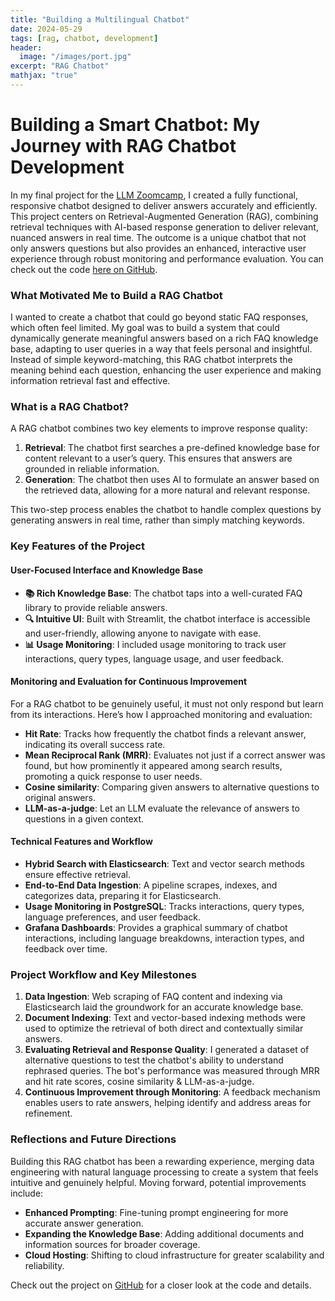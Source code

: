 ```yaml
---
title: "Building a Multilingual Chatbot"
date: 2024-05-29
tags: [rag, chatbot, development]
header:
  image: "/images/port.jpg"
excerpt: "RAG Chatbot"
mathjax: "true"
---
```

# Building a Smart Chatbot: My Journey with RAG Chatbot Development

In my final project for the [LLM Zoomcamp](https://github.com/DataTalksClub/llm-zoomcamp), I created a fully functional, responsive chatbot designed to deliver answers accurately and efficiently. This project centers on Retrieval-Augmented Generation (RAG), combining retrieval techniques with AI-based response generation to deliver relevant, nuanced answers in real time. The outcome is a unique chatbot that not only answers questions but also provides an enhanced, interactive user experience through robust monitoring and performance evaluation. You can check out the code [here on GitHub](https://github.com/Alexander-Heinz/vdi_chatbot).

### What Motivated Me to Build a RAG Chatbot

I wanted to create a chatbot that could go beyond static FAQ responses, which often feel limited. My goal was to build a system that could dynamically generate meaningful answers based on a rich FAQ knowledge base, adapting to user queries in a way that feels personal and insightful. Instead of simple keyword-matching, this RAG chatbot interprets the meaning behind each question, enhancing the user experience and making information retrieval fast and effective.

### What is a RAG Chatbot?

A RAG chatbot combines two key elements to improve response quality:

1. **Retrieval**: The chatbot first searches a pre-defined knowledge base for content relevant to a user’s query. This ensures that answers are grounded in reliable information.
2. **Generation**: The chatbot then uses AI to formulate an answer based on the retrieved data, allowing for a more natural and relevant response.

This two-step process enables the chatbot to handle complex questions by generating answers in real time, rather than simply matching keywords.

### Key Features of the Project

#### User-Focused Interface and Knowledge Base

- **📚 Rich Knowledge Base**: The chatbot taps into a well-curated FAQ library to provide reliable answers.
- **🔍 Intuitive UI**: Built with Streamlit, the chatbot interface is accessible and user-friendly, allowing anyone to navigate with ease.
- **📊 Usage Monitoring**: I included usage monitoring to track user interactions, query types, language usage, and user feedback.

#### Monitoring and Evaluation for Continuous Improvement

For a RAG chatbot to be genuinely useful, it must not only respond but learn from its interactions. Here’s how I approached monitoring and evaluation:

- **Hit Rate**: Tracks how frequently the chatbot finds a relevant answer, indicating its overall success rate.
- **Mean Reciprocal Rank (MRR)**: Evaluates not just if a correct answer was found, but how prominently it appeared among search results, promoting a quick response to user needs.
- **Cosine similarity**: Comparing given answers to alternative questions to original answers.
- **LLM-as-a-judge**: Let an LLM evaluate the relevance of answers to questions in a given context.

#### Technical Features and Workflow

- **Hybrid Search with Elasticsearch**: Text and vector search methods ensure effective retrieval.
- **End-to-End Data Ingestion**: A pipeline scrapes, indexes, and categorizes data, preparing it for Elasticsearch.
- **Usage Monitoring in PostgreSQL**: Tracks interactions, query types, language preferences, and user feedback.
- **Grafana Dashboards**: Provides a graphical summary of chatbot interactions, including language breakdowns, interaction types, and feedback over time.

### Project Workflow and Key Milestones

1. **Data Ingestion**: Web scraping of FAQ content and indexing via Elasticsearch laid the groundwork for an accurate knowledge base.
2. **Document Indexing**: Text and vector-based indexing methods were used to optimize the retrieval of both direct and contextually similar answers.
3. **Evaluating Retrieval and Response Quality**: I generated a dataset of alternative questions to test the chatbot's ability to understand rephrased queries. The bot's performance was measured through MRR and hit rate scores, cosine similarity & LLM-as-a-judge.
4. **Continuous Improvement through Monitoring**: A feedback mechanism enables users to rate answers, helping identify and address areas for refinement.

### Reflections and Future Directions

Building this RAG chatbot has been a rewarding experience, merging data engineering with natural language processing to create a system that feels intuitive and genuinely helpful. Moving forward, potential improvements include:

- **Enhanced Prompting**: Fine-tuning prompt engineering for more accurate answer generation.
- **Expanding the Knowledge Base**: Adding additional documents and information sources for broader coverage.
- **Cloud Hosting**: Shifting to cloud infrastructure for greater scalability and reliability.

Check out the project on [GitHub](https://github.com/Alexander-Heinz/vdi_chatbot) for a closer look at the code and details.
